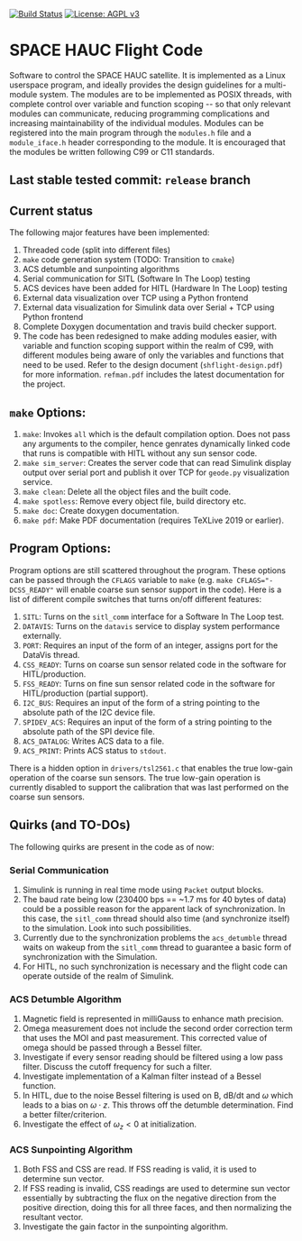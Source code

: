 [![Build Status](https://travis-ci.org/SPACE-HAUC/shflight.svg?branch=master)](https://travis-ci.org/SPACE-HAUC/shflight) [![License: AGPL v3](https://img.shields.io/badge/license-GPLv3-green)](https://github.com/SPACE-HAUC/shflight/blob/master/LICENSE)

# SPACE HAUC Flight Code
Software to control the SPACE HAUC satellite. It is implemented as a Linux userspace program, and ideally provides the design guidelines for a multi-module system. The modules are to be implemented as POSIX threads, with complete control over variable and function scoping -- so that only relevant modules can communicate, reducing programming complications and increasing maintainability of the individual modules. Modules can be registered into the main program through the `modules.h` file and a `module_iface.h` header corresponding to the module. It is encouraged that the modules be written following C99 or C11 standards.
## Last stable tested commit: `release` branch
## Current status
The following major features have been implemented:
1. Threaded code (split into different files)
2. `make` code generation system (TODO: Transition to `cmake`)
3. ACS detumble and sunpointing algorithms
4. Serial communication for SITL (Software In The Loop) testing
5. ACS devices have been added for HITL (Hardware In The Loop) testing
6. External data visualization over TCP using a Python frontend
7. External data visualization for Simulink data over Serial + TCP using Python frontend
8. Complete Doxygen documentation and travis build checker support.
9. The code has been redesigned to make adding modules easier, with variable and function scoping support within the realm of C99, with different modules being aware of only the variables and functions that need to be used. Refer to the design document (`shflight-design.pdf`) for more information. `refman.pdf` includes the latest documentation for the project.

## `make` Options:

1. `make`: Invokes `all` which is the default compilation option. Does not pass any arguments to the compiler, hence genrates dynamically linked code that runs is compatible with HITL without any sun sensor code.
2. `make sim_server`: Creates the server code that can read Simulink display output over serial port and publish it over TCP for `geode.py` visualization service.
3. `make clean`: Delete all the object files and the built code.
4. `make spotless`: Remove every object file, build directory etc.
5. `make doc`: Create doxygen documentation.
6. `make pdf`: Make PDF documentation (requires TeXLive 2019 or earlier).

## Program Options:

Program options are still scattered throughout the program. These options can be passed through the `CFLAGS` variable to `make` (e.g. `make CFLAGS="-DCSS_READY"` will enable coarse sun sensor support in the code). Here is a list of different compile switches that turns on/off different features:

1. `SITL`: Turns on the `sitl_comm` interface for a Software In The Loop test.
2. `DATAVIS`: Turns on the `datavis` service to display system performance externally.
3. `PORT`: Requires an input of the form of an integer, assigns port for the DataVis thread.
4. `CSS_READY`: Turns on coarse sun sensor related code in the software for HITL/production.
5. `FSS_READY`: Turns on fine sun sensor related code in the software for HITL/production (partial support).
6. `I2C_BUS`: Requires an input of the form of a string pointing to the absolute path of the I2C device file.
7. `SPIDEV_ACS`: Requires an input of the form of a string pointing to the absolute path of the SPI device file.
8. `ACS_DATALOG`: Writes ACS data to a file.
9. `ACS_PRINT`: Prints ACS status to `stdout`.



There is a hidden option in `drivers/tsl2561.c` that enables the true low-gain operation of the coarse sun sensors. The true low-gain operation is currently disabled to support the calibration that was last performed on the coarse sun sensors.

## Quirks (and TO-DOs)
The following quirks are present in the code as of now:
### Serial Communication
1. Simulink is running in real time mode using `Packet` output blocks.
2. The baud rate being low (230400 bps == ~1.7 ms for 40 bytes of data) could be a possible reason for the apparent lack of synchronization. In this case, the `sitl_comm` thread should also time (and synchronize itself) to the simulation. Look into such possibilities.
3. Currently due to the synchronization problems the `acs_detumble` thread waits on wakeup from the `sitl_comm` thread to guarantee a basic form of synchronization with the Simulation.
4. For HITL, no such synchronization is necessary and the flight code can operate outside of the realm of Simulink.

### ACS Detumble Algorithm
1. Magnetic field is represented in milliGauss to enhance math precision.
2. Omega measurement does not include the second order correction term that uses the MOI and past measurement. This corrected value of omega should be passed through a Bessel filter.
3. Investigate if every sensor reading should be filtered using a low pass filter. Discuss the cutoff frequency for such a filter.
4. Investigate implementation of a Kalman filter instead of a Bessel function.
5. In HITL, due to the noise Bessel filtering is used on B, dB/dt and $\omega$ which leads to a bias on $\omega \cdot z$. This throws off the detumble determination. Find a better filter/criterion.
6. Investigate the effect of $\omega_z < 0$ at initialization.

### ACS Sunpointing Algorithm



1. Both FSS and CSS are read. If FSS reading is valid, it is used to determine sun vector.
2. If FSS reading is invalid, CSS readings are used to determine sun vector essentially by subtracting the flux on the negative direction from the positive direction, doing this for all three faces, and then normalizing the resultant vector.
3. Investigate the gain factor in the sunpointing algorithm.
